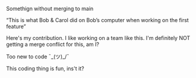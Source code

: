 
Somethign without merging to main

“This is what Bob & Carol did on Bob’s computer when working on the first feature” 

Here's my contribution.
I like working on a team like this.
I'm definitely NOT getting a merge conflict for this, am I?

Too new to code ¯\_(ツ)_/¯

This coding thing is fun, ins't it? 
